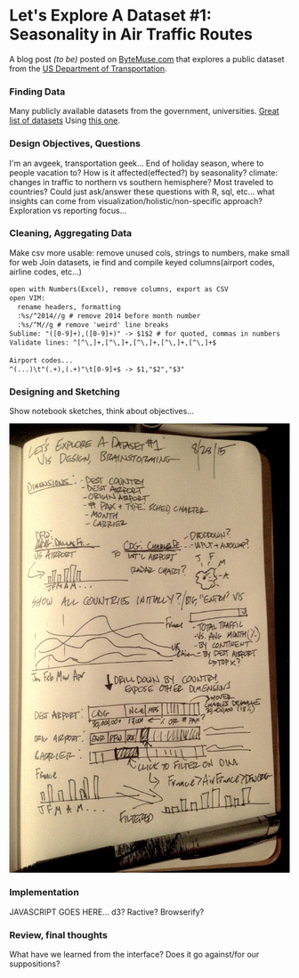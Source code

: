 # Let's Explore A Dataset #1: Seasonality in Air Traffic Routes

A blog post *(to be)* posted on [ByteMuse.com](http://www.bytemuse.com) that explores a public dataset from the [US Department of Transportation](http://www.transtats.gov/).

### Finding Data

Many publicly available datasets from the government, universities. [Great list of datasets](https://github.com/caesar0301/awesome-public-datasets) Using [this one](http://www.transportation.gov/policy/aviation-policy/us-international-air-passenger-and-freight-statistics-report).

### Design Objectives, Questions
I'm an avgeek, transportation geek... End of holiday season, where to people vacation to? How is it affected(effected?) by seasonality? climate: changes in traffic to northern vs southern hemisphere? Most traveled to countries? Could just ask/answer these questions with R, sql, etc... what insights can come from visualization/holistic/non-specific approach? Exploration vs reporting focus...

### Cleaning, Aggregating Data
Make csv more usable: remove unused cols, strings to numbers, make small for web
Join datasets, ie find and compile keyed columns(airport codes, airline codes, etc...)

```
open with Numbers(Excel), remove columns, export as CSV
open VIM:
  rename headers, formatting
  :%s/^2014//g # remove 2014 before month number
  :%s/^M//g # remove 'weird' line breaks
Sublime: "([0-9]+),([0-9]+)" -> $1$2 # for quoted, commas in numbers
Validate lines: ^[^\,]+,[^\,]+,[^\,]+,[^\,]+,[^\,]+$

Airport codes...
^(...)\t"(.+),(.+)"\t[0-9]+$ -> $1,"$2","$3"

```

### Designing and Sketching
Show notebook sketches, think about objectives...

![notebook](https://raw.githubusercontent.com/cmpolis/lets-explore-dataset-1/master/sketch-1.jpg)

### Implementation
JAVASCRIPT GOES HERE... d3? Ractive? Browserify?

### Review, final thoughts
What have we learned from the interface? Does it go against/for our suppositions?
